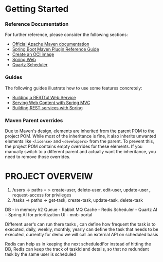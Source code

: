 # Getting Started

### Reference Documentation
For further reference, please consider the following sections:

* [Official Apache Maven documentation](https://maven.apache.org/guides/index.html)
* [Spring Boot Maven Plugin Reference Guide](https://docs.spring.io/spring-boot/3.5.5/maven-plugin)
* [Create an OCI image](https://docs.spring.io/spring-boot/3.5.5/maven-plugin/build-image.html)
* [Spring Web](https://docs.spring.io/spring-boot/3.5.5/reference/web/servlet.html)
* [Quartz Scheduler](https://docs.spring.io/spring-boot/3.5.5/reference/io/quartz.html)

### Guides
The following guides illustrate how to use some features concretely:

* [Building a RESTful Web Service](https://spring.io/guides/gs/rest-service/)
* [Serving Web Content with Spring MVC](https://spring.io/guides/gs/serving-web-content/)
* [Building REST services with Spring](https://spring.io/guides/tutorials/rest/)

### Maven Parent overrides

Due to Maven's design, elements are inherited from the parent POM to the project POM.
While most of the inheritance is fine, it also inherits unwanted elements like `<license>` and `<developers>` from the parent.
To prevent this, the project POM contains empty overrides for these elements.
If you manually switch to a different parent and actually want the inheritance, you need to remove those overrides.

# PROJECT OVERVEIW

1. /users ->  paths = > create-user, delete-user, edit-user, update-user , request-access for privileges
2. /tasks -> paths -> get-task, create-task, update-task, delete-task

DB - in memory h2
Queue - Rabbit MQ
Cache - Redis
Scheduler - Quartz
AI - Spring AI for prioritization
UI - mnb-portal


Different user's can run there tasks ,
can define how frequent the task is to executed, daily, weekly, monthly, yearly
can define the task that needs to be executed, currently for demo we will call an external API on scheduled basis

Redis can help us in keeping the next scheduledFor instead of hitting the DB, 
Redis can keep the track of taskId and details, so that no redundant task by the same user is scheduled



